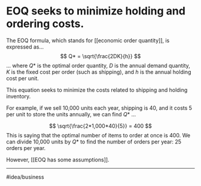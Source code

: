 # EOQ seeks to minimize holding and ordering costs.
The EOQ formula, which stands for [[economic order quantity]], is expressed as...
$$
Q* = \sqrt{\frac{2DK}{h}}
$$... where $Q*$ is the optimal order quantity, $D$ is the annual demand quantity, $K$ is the fixed cost per order (such as shipping), and $h$ is the annual holding cost per unit. 

This equation seeks to minimize the costs related to shipping and holding inventory. 

For example, if we sell 10,000 units each year, shipping is 40, and it costs 5 per unit to store the units annually, we can find $Q*$ ...

$$
\sqrt{\frac{2*1,000*40}{5}} = 400
$$
This is saying that the optimal number of items to order at once is 400. We can divide 10,000 units by $Q*$ to find the number of orders per year: 25 orders per year. 

However, [[EOQ has some assumptions]]. 

---
#idea/business